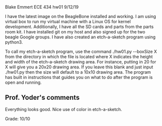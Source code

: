 Blake Emmert
ECE 434 hw01
9/12/19

I have the latest image on the BeagleBone installed and working. I am using virtual box to run my virtual machine with a Linux OS for kernel development. Additionally, I have all the SD cards and parts
from the parts room kit. I have installed git on my host and also signed up for the two beagle Google groups. I have also created an etch-a-sketch program using python3. 

To call my etch-a-sketch program, use the command ./hw01.py --boxSize X 
from the directory in which the file is located where X indicates the height and width of the etch-a-sketch drawing area. For instance, putting in 20 for X will give you a 20x20 drawing area. 
If you leave this blank and just input ./hw01.py then the  size will default to a  10x10  drawing area. The program has built in instructions that guides you on what to do after the program is 
open and running. 


## Prof. Yoder's comments

Everything looks good.  Nice use of color in etch-a-sketch.

Grade:  10/10